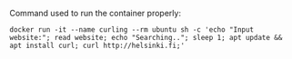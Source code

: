 Command used to run the container properly:

`docker run -it --name curling --rm ubuntu sh -c 'echo "Input website:"; read website; echo "Searching.."; sleep 1; apt update && apt install curl; curl http://helsinki.fi;'`
